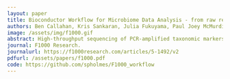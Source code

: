 ```yaml
---
layout: paper
title: Bioconductor Workflow for Microbiome Data Analysis - from raw reads to community analyses
authors: Ben Callahan, Kris Sankaran, Julia Fukuyama, Paul Joey McMurdie, Susan P Holmes
image: /assets/img/f1000.gif
abstract: High-throughput sequencing of PCR-amplified taxonomic markers (like the 16S rRNA gene) has enabled a new level of analysis of complex bacterial communities known as microbiomes. Many tools exist to quantify and compare abundance levels or OTU composition of communities in different conditions. The sequencing reads have to be denoised and assigned to the closest taxa from a reference database. Common approaches use a notion of 97% similarity and normalize the data by subsampling to equalize library sizes. In this paper, we show that statistical models allow more accurate abundance estimates. By providing a complete workflow in R, we enable the user to do sophisticated downstream statistical analyses, whether parametric or nonparametric. We provide examples of using the R packages dada2, phyloseq, DESeq2, ggplot2 and vegan to filter, visualize and test microbiome data. We also provide examples of supervised analyses using random forests and nonparametric testing using community networks and the ggnetwork package.
journal: F1000 Research.
journalurl: https://f1000research.com/articles/5-1492/v2
pdfurl: /assets/papers/f1000.pdf
code: https://github.com/spholmes/F1000_workflow
---
```

